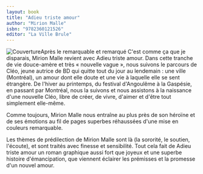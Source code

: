 ```yaml
---
layout: book
title: "Adieu triste amour"
author: "Mirion Malle"
isbn: "9782360121526"
editor: "La Ville Brule"
---
```

![Couverture](/img/9782360121526.jpg)Après le remarquable et remarqué C'est comme ça que je disparais, Mirion Malle revient avec Adieu triste amour. Dans cette tranche de vie douce-amère et très « nouvelle vague », nous suivons le parcours de Cléo, jeune autrice de BD qui quitte tout du jour au lendemain : une ville (Montréal), un amour dont elle doute et une vie à laquelle elle se sent étrangère. De l'hiver au printemps, du festival  d'Angoulême à la Gaspésie, en passant par Montréal, nous la suivons et nous assistons à la naissance d'une nouvelle Cléo, libre de créer, de vivre, d'aimer et d'être tout simplement elle-même.

Comme toujours, Mirion Malle nous entraîne au plus près de son héroïne et de ses émotions au fil de pages superbes réhaussées d'une mise en couleurs remarquable.

Les thèmes de  prédilection de Mirion Malle sont là (la sororité, le soutien, l'écoute), et sont traités avec finesse et sensibilité. Tout cela fait de Adieu triste amour un roman graphique aussi fort que joyeux et une superbe histoire d'émancipation, que viennent éclairer les prémisses et la promesse d'un nouvel amour.
